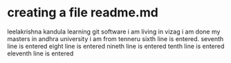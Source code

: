 # creating a file readme.md
leelakrishna kandula learning git software
i am living in vizag
i am done my masters in andhra university
i am from tenneru
sixth line is entered.
seventh line is entered
eight line is entered
nineth line is entered
tenth line is entered
eleventh line is entered